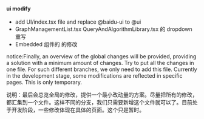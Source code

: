 #### ui modify

- add UI/index.tsx file and replace @baidu-ui to @ui
- GraphManagementList.tsx QueryAndAlgorithmLibrary.tsx 的 dropdown 重写
- Embedded 组件的 的修改

notice:Finally, an overview of the global changes will be provided, providing a solution with a minimum amount of changes. Try to put all the changes in one file. For such different branches, we only need to add this file. Currently in the development stage, some modifications are reflected in specific pages. This is only temporary.

说明：最后会总览全局的修改，提供一个最小改动量的方案。尽量把所有的修改，都汇集到一个文件。这样不同的分支，我们只需要新增这个文件就可以了。目前处于开发阶段，一些修改体现在具体的页面。这个只是暂时。
